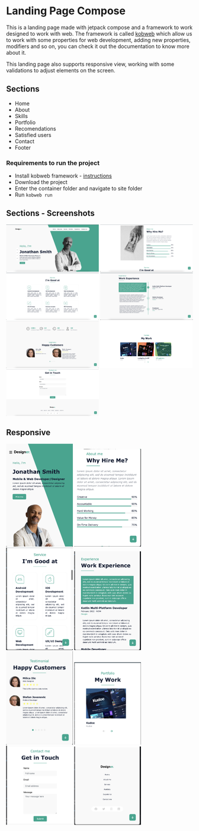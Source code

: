 # Landing Page Compose

This is a landing page made with jetpack compose and a framework to work designed to work with web.
The framework is called [kobweb](https://kobweb.varabyte.com/) which allow us to work with some properties for web development, adding new properties, modifiers and so on, you can check it out the documentation to know more about it.

This landing page also supports responsive view, working with some validations to adjust elements on the screen.

## Sections
- Home
- About
- Skills
- Portfolio
- Recomendations
- Satisfied users
- Contact
- Footer

### Requirements to run the project
- Install kobweb framework - [instructions](https://github.com/varabyte/kobweb)
- Download the project
- Enter the container folder and navigate to site folder
- Run ```kobweb run ```

## Sections - Screenshots
<img src="https://github.com/Bikcodeh/LandingPageCompose/blob/main/screenshots/home.png?raw=true" width="250" />
<img src="https://github.com/Bikcodeh/LandingPageCompose/blob/main/screenshots/about.png?raw=true" width="250" />
<img src="https://github.com/Bikcodeh/LandingPageCompose/blob/main/screenshots/skills.png?raw=true" width="250" />
<img src="https://github.com/Bikcodeh/LandingPageCompose/blob/main/screenshots/experience.png?raw=true" width="250" />
<img src="https://github.com/Bikcodeh/LandingPageCompose/blob/main/screenshots/recomendatios.png?raw=true" width="250" />
<img src="https://github.com/Bikcodeh/LandingPageCompose/blob/main/screenshots/portfolio.png?raw=true" width="250" height="127" />
<img src="https://github.com/Bikcodeh/LandingPageCompose/blob/main/screenshots/contact.png?raw=true" width="250" />

## Responsive 

<img src="https://github.com/Bikcodeh/LandingPageCompose/blob/main/screenshots/responsive_home.png?raw=true" width="180" />
<img src="https://github.com/Bikcodeh/LandingPageCompose/blob/main/screenshots/responsive_about.png?raw=true" width="180" />
<img src="https://github.com/Bikcodeh/LandingPageCompose/blob/main/screenshots/responsive_skills.png?raw=true" width="180" />
<img src="https://github.com/Bikcodeh/LandingPageCompose/blob/main/screenshots/responsive_experience.png?raw=true" width="180" />
<img src="https://github.com/Bikcodeh/LandingPageCompose/blob/main/screenshots/responsive_recomendations.png?raw=true" width="180" />
<img src="https://github.com/Bikcodeh/LandingPageCompose/blob/main/screenshots/responsive_portfolio.png?raw=true" width="180" />
<img src="https://github.com/Bikcodeh/LandingPageCompose/blob/main/screenshots/responsive_contact.png?raw=true" width="180" />
<img src="https://github.com/Bikcodeh/LandingPageCompose/blob/main/screenshots/responsive_footer.png?raw=true" width="180" />